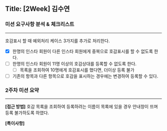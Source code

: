 ## Title: [2Week] 김수연

### 미션 요구사항 분석 & 체크리스트

---
호감표시 할 때 예외처리 케이스 3가지를 추가로 처리한다.

- [x] 한명의 인스타 회원이 다른 인스타 회원에게 중복으로 호감표시를 할 수 없도록 한다.
- [ ] 한명의 인스타 회원이 11명 이상의 호감상대를 등록할 수 없도록 한다.
  - [ ] 목록을 조회하여 10명에게 호감표시를 했다면, 더이상 등록 불가
- [ ] 기존의 항목과 다른 항목으로 호감을 표시하는 경우에는 변경하여 등록할 수 있다.

### 2주차 미션 요약

---

**[접근 방법]**
호감 목록을 조회하여 등록하려는 이름이 목록에 있을 경우 안내창이 뜨며 등록 불가하도록 하였다.

**[특이사항]**
